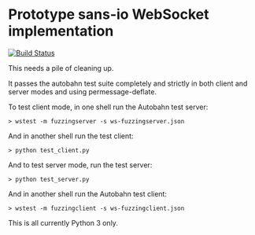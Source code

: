 Prototype sans-io WebSocket implementation
==========================================

[![Build Status](https://travis-ci.org/jeamland/wsproto.svg?branch=master)](https://travis-ci.org/jeamland/wsproto)

This needs a pile of cleaning up.

It passes the autobahn test suite completely and strictly in both client and
server modes and using permessage-deflate.

To test client mode, in one shell run the Autobahn test server:

    > wstest -m fuzzingserver -s ws-fuzzingserver.json

And in another shell run the test client:

    > python test_client.py

And to test server mode, run the test server:

    > python test_server.py

And in another shell run the Autobahn test client:

    > wstest -m fuzzingclient -s ws-fuzzingclient.json

This is all currently Python 3 only.

